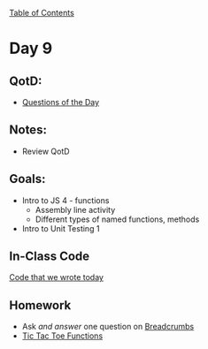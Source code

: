[Table of Contents](/README.md)

# Day 9

## QotD:
* [Questions of the Day](http://www.classmarker.com/)

## Notes:
* Review QotD

## Goals:
* Intro to JS 4 - functions
	* Assembly line activity
	* Different types of named functions, methods
* Intro to Unit Testing 1

## In-Class Code
[Code that we wrote today](/notes/day-09/code)

## Homework
* Ask *and answer* one question on [Breadcrumbs](http://tiy.breadcrumbsqa.com/)
* [Tic Tac Toe Functions](TIY-Austin-Front-End-Engineering_tic-tac-toe-functions)